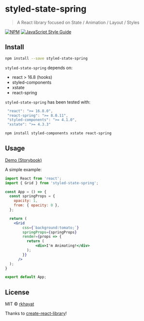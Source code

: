 # styled-state-spring

> A React library focused on State / Animation / Layout / Styles


[![NPM](https://img.shields.io/npm/v/styled-state-spring.svg)](https://www.npmjs.com/package/styled-state-spring) [![JavaScript Style Guide](https://img.shields.io/badge/code_style-standard-brightgreen.svg)](https://standardjs.com)

## Install

```bash
npm install --save styled-state-spring
```

`styled-state-spring` depends on:

  - react > 16.8 (hooks)
  - styled-components
  - xstate
  - react-spring

`styled-state-spring` has been tested with:

```js
 "react": ">= 16.8.0",
 "react-spring": ">= 8.0.11",
 "styled-components": ">= 4.1.0",
 "xstate": ">= 4.3.3"
```

```bash
npm install styled-components xstate react-spring
```

## Usage
[Demo (Storybook)]((https://rkhayat.github.io/styled-state-spring/?path=/story/welcome--introduction))


 A simple example:

```jsx
import React from 'react';
import { Grid } from 'styled-state-spring';

const App = () => {
  const springProps = {
    opacity: 1,
    from: { opacity: 0 },
  };

  return (
    <Grid
        css={`background:tomato;`}
        springProps={springProps}
        render={props => {
          return (
              <div>I'm Animating!</div>
          );
        }}
      />
  );
}

export default App;
```

## License

MIT © [rkhayat](https://github.com/rkhayat)


Thanks to [create-react-library](https://www.npmjs.com/package/create-react-library)!